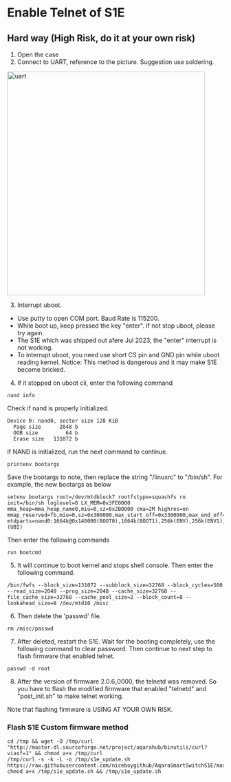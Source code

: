 # Enable Telnet of S1E

## Hard way (High Risk, do it at your own risk)
1. Open the case
2. Connect to UART, reference to the picture. Suggestion use soldering.
<img src="/images/s1e_uart.png" alt="uart" height="520" width="460">

3. Interrupt uboot.
  - Use putty to open COM port. Baud Rate is 115200.
  - While boot up, keep pressed the key "enter". If not stop uboot, please try again.
  - The S1E which was shipped out afere Jul 2023, the "enter" interrupt is not working.
  - To interrupt uboot, you need use short CS pin and GND pin while uboot reading kernel. Notice: This method is dangerous and it may make S1E become bricked.

4. If it stopped on uboot cli, enter the following command

```
nand info
```
 Check if nand is properly initialized.
```
Device 0: nand0, sector size 128 KiB
  Page size      2048 b
  OOB size         64 b
  Erase size   131072 b
```
If NAND is initialized, run the next command to continue.
```
printenv bootargs
```
   Save the bootargs to note, then replace the string "/linuxrc" to "/bin/sh".
   For example, the new bootargs as below
```
setenv bootargs root=/dev/mtdblock7 rootfstype=squashfs ro init=/bin/sh loglevel=8 LX_MEM=0x3FE0000 mma_heap=mma_heap_name0,miu=0,sz=0x2B0000 cma=2M highres=on mmap_reserved=fb,miu=0,sz=0x300000,max_start_off=0x3300000,max_end_off=0x3600000 mtdparts=nand0:1664k@0x140000(BOOT0),1664k(BOOT1),256k(ENV),256k(ENV1),128k(KEY_CUST),3m(KERNEL),3m(KERNEL_BAK),20m(rootfs),20m(rootfs_bak),1m(factory),1m(MISC),10m(RES),10m(RES_BAK),-(UBI)
```
   Then enter the following commands
```
run bootcmd
```
5. It will continue to boot kernel and stops shell console. Then enter the following command.
```
/bin/fwfs --block_size=131072 --subblock_size=32768 --block_cycles=500 --read_size=2048 --prog_size=2048 --cache_size=32768 --file_cache_size=32768 --cache_pool_size=2 --block_count=8 --lookahead_size=8 /dev/mtd10 /misc
```
6. Then delete the 'passwd' file.
```
rm /misc/passwd
```
7. After deleted, restart the S1E. Wait for the booting completely, use the following command to clear password. Then continue to next step to flash firmware that enabled telnet.
```
passwd -d root
```

8. After the version of firmware 2.0.6_0000, the telnetd was removed.
   So you have to flash the modified firmware that enabled "telnetd" and "post_init.sh" to make telnet working.

Note that flashing firmware is USING AT YOUR OWN RISK.
### Flash S1E Custom firmware method

```shell
cd /tmp && wget -O /tmp/curl "http://master.dl.sourceforge.net/project/aqarahub/binutils/curl?viasf=1" && chmod a+x /tmp/curl
/tmp/curl -s -k -L -o /tmp/s1e_update.sh https://raw.githubusercontent.com/niceboygithub/AqaraSmartSwitchS1E/master/firmwares/modified/S1E/s1e_update.sh
chmod a+x /tmp/s1e_update.sh && /tmp/s1e_update.sh
```
